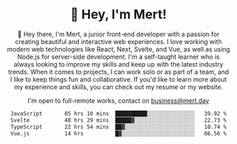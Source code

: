 <div align="center">
  <h1 align="center">👋 Hey, I'm Mert! </h1>
<p>
 🎉 Hey there, I'm Mert, a junior front-end developer with a passion for creating beautiful and interactive web experiences. I love working with modern web technologies like React, Next, Svelte, and Vue, as well as using Node.js for server-side development. I'm a self-taught learner who is always looking to improve my skills and keep up with the latest industry trends. When it comes to projects, I can work solo or as part of a team, and I like to keep things fun and collaborative. If you'd like to learn more about my experience and skills, you can check out my resume or my website.
</p>

  I'm open to full-remote works, contact on [business@mert.day](mailto:business@mert.day) 
  
<!--START_SECTION:waka-->

```txt
JavaScript       85 hrs 10 mins  ██████████░░░░░░░░░░░░░░░   39.92 %
Svelte           48 hrs 29 mins  █████▓░░░░░░░░░░░░░░░░░░░   22.73 %
TypeScript       22 hrs 54 mins  ██▓░░░░░░░░░░░░░░░░░░░░░░   10.74 %
Vue.js           14 hrs          █▓░░░░░░░░░░░░░░░░░░░░░░░   06.56 %
```

<!--END_SECTION:waka-->

<!--
I inspired from https://github.com/noirrs
You can check his page too!

Mert Doğu - Front-end Developer - mert.day
--> 
